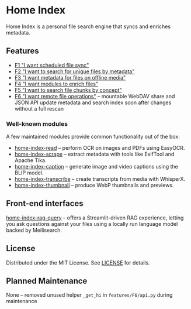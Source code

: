 # Home Index

Home Index is a personal file search engine that syncs and enriches metadata.

## Features

- [F1 "I want scheduled file sync"](docs/F1.md)
- [F2 "I want to search for unique files by metadata"](docs/F2.md)
- [F3 "I want metadata for files on offline media"](docs/F3.md)
- [F4 "I want modules to enrich files"](docs/F4.md)
- [F5 "I want to search file chunks by concept"](docs/F5.md)
- [F6 "I want remote file operations"](docs/F6.md) – mountable WebDAV share
  and JSON API update metadata and search index soon after changes without a
  full rescan

### Well-known modules

A few maintained modules provide common functionality out of the box:

- [home-index-read](https://github.com/nashspence/home-index-read) – perform OCR on images and PDFs using EasyOCR.
- [home-index-scrape](https://github.com/nashspence/home-index-scrape) – extract metadata with tools like ExifTool and Apache Tika.
- [home-index-caption](https://github.com/nashspence/home-index-caption) – generate image and video captions using the BLIP model.
- [home-index-transcribe](https://github.com/nashspence/home-index-transcribe) – create transcripts from media with WhisperX.
- [home-index-thumbnail](https://github.com/nashspence/home-index-thumbnail) – produce WebP thumbnails and previews.

## Front-end interfaces

[home-index-rag-query](https://github.com/nashspence/home-index-rag-query) – offers a Streamlit-driven RAG experience, letting you ask questions against
your files using a locally run language model backed by Meilisearch.

## License

Distributed under the MIT License. See [LICENSE](LICENSE) for details.

## Planned Maintenance
None – removed unused helper `_get_hi` in `features/F6/api.py` during maintenance
